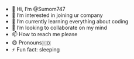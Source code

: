 - 👋 Hi, I’m @Sumom747
- 👀 I’m interested in joining ur company
- 🌱 I’m currently learning everything about coding
- 💞️ I’m looking to collaborate on my mind
- 📫 How to reach me please
- 😄 Pronouns🇮🇩
- ⚡ Fun fact: sleeping

<!---
Sumom747/Sumom747 is a ✨ special ✨ repository because its `README.md` (this file) appears on your GitHub profile.
You can click the Preview link to take a look at your changes.
--->
